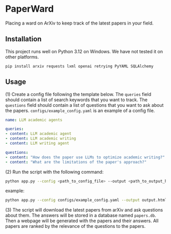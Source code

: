 # PaperWard

Placing a ward on ArXiv to keep track of the latest papers in your field.

## Installation
This project runs well on Python 3.12 on Windows. We have not tested it on other platforms.
```
pip install arxiv requests lxml openai retrying PyYAML SQLAlchemy
```

## Usage

(1) Create a config file following the template below. The `queries` field should contain a list of search keywords that you want to track. The `questions` field should contain a list of questions that you want to ask about the papers. `configs/example_config.yaml` is an example of a config file.

```yaml
name: LLM academic agents

queries:
- content: LLM academic agent
- content: LLM academic writing
- content: LLM writing agent

questions:
- content: "How does the paper use LLMs to optimize academic writing?"
- content: "What are the limitations of the paper's approach?"
```

(2) Run the script with the following command:

```bash
python app.py --config <path_to_config_file> --output <path_to_output_html> [--rpm <requests_per_minute>]
```

example:

```bash
python app.py --config configs/example_config.yaml --output output.html
```

(3) The script will download the latest papers from arXiv and ask questions about them. The answers will be stored in a database named `papers.db`. Then a webpage will be generated with the papers and their answers. All papers are ranked by the relevance of the questions to the papers.